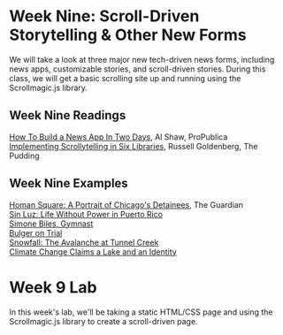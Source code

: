 # Week Nine: Scroll-Driven Storytelling & Other New Forms

We will take a look at three major new tech-driven news forms, including news apps, customizable stories, and scroll-driven stories. During this class, we will get a basic scrolling site up and running using the Scrollmagic.js library.

## Week Nine Readings

[How To Build a News App In Two Days](https://source.opennews.org/articles/news-app-in-two-days/), Al Shaw, ProPublica<br>
[Implementing Scrollytelling in Six Libraries](https://pudding.cool/process/how-to-implement-scrollytelling/), Russell Goldenberg, The Pudding<br>

## Week Nine Examples
[Homan Square: A Portrait of Chicago's Detainees](https://www.theguardian.com/us-news/ng-interactive/2015/oct/19/homan-square-chicago-police-detainees), The Guardian<br>
[Sin Luz: Life Without Power in Puerto Rico](https://www.washingtonpost.com/graphics/2017/national/puerto-rico-life-without-power/?utm_term=.6d792120fca8)<Br>
[Simone Biles, Gymnast](https://www.nytimes.com/interactive/2016/08/05/sports/olympics-gymnast-simone-biles.html)<br>
[Bulger on Trial](http://bulger.wbur.org/story/1977/)<br>
[Snowfall: The Avalanche at Tunnel Creek](http://www.nytimes.com/projects/2012/snow-fall/index.html#/?part=tunnel-creek)<br>
[Climate Change Claims a Lake and an Identity](https://www.nytimes.com/interactive/2016/07/07/world/americas/bolivia-climate-change-lake-poopo.html)

# Week 9 Lab

In this week's lab, we'll be taking a static HTML/CSS page and using the Scrollmagic.js library to create a scroll-driven page.

